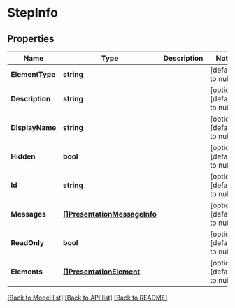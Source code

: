 # StepInfo

## Properties
Name | Type | Description | Notes
------------ | ------------- | ------------- | -------------
**ElementType** | **string** |  | [default to null]
**Description** | **string** |  | [optional] [default to null]
**DisplayName** | **string** |  | [optional] [default to null]
**Hidden** | **bool** |  | [optional] [default to null]
**Id** | **string** |  | [optional] [default to null]
**Messages** | [**[]PresentationMessageInfo**](PresentationMessageInfo.md) |  | [optional] [default to null]
**ReadOnly** | **bool** |  | [optional] [default to null]
**Elements** | [**[]PresentationElement**](PresentationElement.md) |  | [optional] [default to null]

[[Back to Model list]](../README.md#documentation-for-models) [[Back to API list]](../README.md#documentation-for-api-endpoints) [[Back to README]](../README.md)


